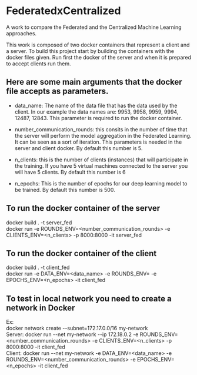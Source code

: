# FederatedxCentralized
A work to compare the Federated and the Centralized Machine Learning approaches.

This work is composed of two docker containers that represent a client and a server. 
To build this project start by building the containers with the docker files given.
Run first the docker of the server and when it is prepared to accept clients run them.


## Here are some main arguments that the docker file accepts as parameters. 

- data_name: The name of the data file that has the data used by the client.
              In our example the data names are: 9953, 9958, 9959, 9994, 12487, 12843.
              This parameter is required to run the docker container.
              
 - number_communication_rounds: this consits in the number of time that the server will perform the model aggregation in the Federated Learning. It can be seen as a sort of iteration. This parameters is needed in the server and client docker.
 By default this number is 5.
 
- n_clients: this is the number of clients (instances) that will participate in the training. If you have 5 virtual machines connected to the server you will have 5 clients. 
By default this number is 6

- n_epochs: This is the number of epochs for our deep learning model to be trained. By default this number is 500. 
  
## To run the docker container of the server

docker build . -t server_fed      
docker run -e ROUNDS_ENV=<number_communication_rounds> -e CLIENTS_ENV=<n_clients> -p 8000:8000 -it server_fed        

## To run the docker container of the client 

docker build . -t client_fed        
docker run -e DATA_ENV=<data_name> -e ROUNDS_ENV=<number of communication rounds> -e EPOCHS_ENV=<n_epochs> -it client_fed       
  
  
## To test in local network you need to create a network in Docker 
Ex:           
docker network create --subnet=172.17.0.0/16 my-network     
Server:   docker run --net my-network --ip 172.18.0.2 -e ROUNDS_ENV=<number_communication_rounds> -e CLIENTS_ENV=<n_clients> -p 8000:8000 -it client_fed        
Client:   docker run --net my-network -e DATA_ENV=<data_name> -e ROUNDS_ENV=<number_communication_rounds> -e EPOCHS_ENV=<n_epochs> -it client_fed 




